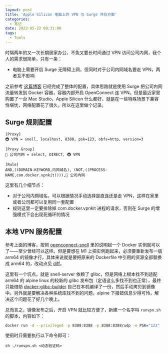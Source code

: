 ```yaml
---
layout: post
title: 'Apple Silicon 电脑上的 VPN 与 Surge 共存方案'
categories:
  - 笔记
date: 2022-05-22 00:31:00
tags:
  - Tools
---
```


时隔两年的又一次长期居家办公，不免又要长时间通过 VPN 访问公司内网，我个人的需求很简单，只有一条：

- 电脑上需要开启 Surge 无障碍上网，但同时对于公司内网域名要走 VPN，两者互不影响

之前参考 [这篇博客](https://blog.indigo.codes/2020/04/24/home-network-deployment/) 已经完成了整体的配置，具体思路就是使用 Surge 把公司内网流量转发到 Docker 容器，容器内部开启 OpenConnect 连 VPN。但是最近家里购置了一台 Mac Studio，Apple Silicon 什么都好，就是在一些特殊场景下兼容性堪忧，网络配置花了很久，所以在这里做个记录。

## Surge 规则配置

```
[Proxy]
🚇 VPN = snell, localhost, 8388, psk=123, obfs=http, version=3

[Proxy Group]
💼 公司内网 = select, DIRECT, 🚇 VPN

[Rule]
AND,((DOMAIN-KEYWORD,内网域名), (NOT,((PROCESS-NAME,com.docker.vpnkit)))),💼 公司内网
```

这里有几个细节点：
- 对于公司内网域名，可以根据情况手动选择是直连还是走 VPN，这样在家里或者公司都可以复用同一套配置
- 规则这里一定要排除掉 com.docker.vpnkit 进程的请求，否则在 Surge 的增强模式下会出现死循环的情况

## 本地 VPN 服务配置

参考上面的博客，按照 [openconnect-snell](https://hub.docker.com/r/dianqk/openconnect-snell) 里的说明起一个 Docker 实例就可以了——至少曾经可以这样。但是要想在 M1 上把实例跑起来，必须要重新发布一版 arm64 的镜像才行，具体来说就是要把原来的 Dockerfile 中引用的资源全部替换成 arm64 的，改动点见 [diff](https://github.com/Yeatse/openconnect-snell/commit/d9c6bed909c45fd3746ceebba4558b5be5276960)。

这里有一个坑点，就是 snell-server 依赖了 glibc，但是网络上根本找不到适配 arm64 的 alpine linux 的较新的 glibc 发布包（定语这么多找不到也正常），最终只能借助 [docker-glibc-builder](https://github.com/sgerrand/docker-glibc-builder.git) 自己在本机编译了一份，然后手动拷贝到镜像中。另外就是要解决各种系统库找不到的问题，alpine 下报错信息少得可怜，解决这个问题花了好几个晚上。

总而言之，镜像发布之后，开启 VPN 就比较方便了，新建一个名字叫 `runvpn.sh` 的脚本，内容如下：

```sh
docker run -d --privileged -p 8388:8388 -p 8388:8388/udp -e PSK="123" -e OC_HOST="..." -e OC_AUTH_GROUP="common-vpn" -e OC_PASSWD="..." -e OC_AUTH_CODE="$1" -e OC_USER="..." --name=openconnect-snell yeatse/openconnect-snell
```

使用时只需要执行以下命令即可：

```
sh ./runvpn.sh <动态验证码>
```